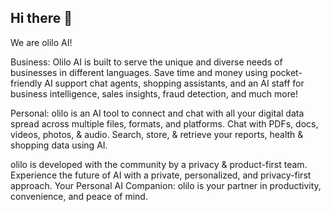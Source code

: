 ## Hi there 👋

We are olilo AI!

Business: Olilo AI is built to serve the unique and diverse needs of businesses in different languages. Save time and money using pocket-friendly AI support chat agents, shopping assistants, and an AI staff for business intelligence, sales insights, fraud detection, and much more!

Personal: olilo is an AI tool to connect and chat with all your digital data spread across multiple files, formats, and platforms. Chat with PDFs, docs, videos, photos, & audio. Search, store, & retrieve your reports, health & shopping data using AI.


olilo is developed with the community by a privacy & product-first team. Experience the future of AI with a private, personalized, and privacy-first approach. Your Personal AI Companion: olilo is your partner in productivity, convenience, and peace of mind.




<!--

**Here are some ideas to get you started:**

🙋‍♀️ A short introduction - what is your organization all about?
🌈 Contribution guidelines - how can the community get involved?
👩‍💻 Useful resources - where can the community find your docs? Is there anything else the community should know?
🍿 Fun facts - what does your team eat for breakfast?
🧙 Remember, you can do mighty things with the power of [Markdown](https://docs.github.com/github/writing-on-github/getting-started-with-writing-and-formatting-on-github/basic-writing-and-formatting-syntax)
-->
